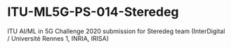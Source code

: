 # ITU-ML5G-PS-014-Steredeg
ITU AI/ML in 5G Challenge 2020 submission for Steredeg team (InterDigital / Université Rennes 1, INRIA, IRISA)
